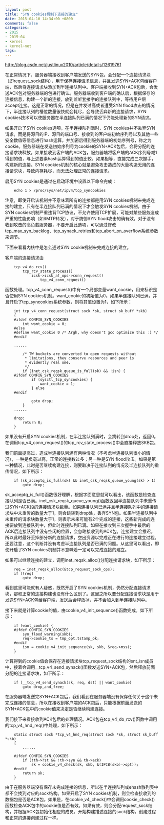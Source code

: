 ```yaml
---
layout: post
title: "SYN cookies机制下连接的建立"
date: 2015-04-10 14:34:00 +0800
comments: false
categories:
- 2015
- 2015~04
- kernel
- kernel~net
tags:
---
```

http://blog.csdn.net/justlinux2010/article/details/12619761

  在正常情况下，服务器端接收到客户端发送的SYN包，会分配一个连接请求块（即request_sock结构），用于保存连接请求信息，并且发送SYN+ACK包给客户端，然后将连接请求块添加到半连接队列中。客户端接收到SYN+ACK包后，会发送ACK包对服务器端的包进行确认。服务器端收到客户端的确认后，根据保存的连接信息，构建一个新的连接，放到监听套接字的连接队列中，等待用户层accept连接。这是正常的情况，但是在并发过高或者遭受SYN flood攻击的情况下，半连接队列的槽位数量很快就会耗尽，会导致丢弃新的连接请求，SYN cookies技术可以使服务器在半连接队列已满的情况下仍能处理新的SYN请求。

  如果开启了SYN cookies选项，在半连接队列满时，SYN cookies并不丢弃SYN请求，而是将源目的IP、源目的端口号、接收到的客户端初始序列号以及其他一些安全数值等信息进行hash运算，并加密后得到服务器端的初始序列号，称之为cookie。服务器端在发送初始序列号为cookie的SYN+ACK包后，会将分配的连接请求块释放。如果接收到客户端的ACK包，服务器端将客户端的ACK序列号减1得到的值，与上述要素hash运算得到的值比较，如果相等，直接完成三次握手，构建新的连接。SYN cookies机制的核心就是避免攻击造成的大量构造无用的连接请求块，导致内存耗尽，而无法处理正常的连接请求。

  启用SYN cookies是通过在启动环境中设置以下命令完成：
```
	echo 1 > /proc/sys/net/ipv4/tcp_syncookies
```
  注意，即使开启该机制并不意味着所有的连接都是用SYN cookies机制来完成连接的建立，只有在半连接队列已满的情况下才会触发SYN cookies机制。由于SYN cookies机制严重违背TCP协议，不允许使用TCP扩展，可能对某些服务造成严重的性能影响（如SMTP转发），对于防御SYN flood攻击的确有效。对于没有收到攻击的高负载服务器，不要开启此选项，可以通过修改tcp_max_syn_backlog、tcp_synack_retries和tcp_abort_on_overflow系统参数来调节。

下面来看看内核中是怎么通过SYN cookie机制来完成连接的建立。

  客户端的连接请求由
```
	tcp_v4_do_rcv()
		tcp_rcv_state_process()
			icsk->icsk_af_ops->conn_request()
				tcp_v4_conn_request()
```
函数处理。tcp_v4_conn_request()中有一个局部变量want_cookie，用来标识是否使用SYN cookies机制。want_cookie的初始值为0，如果半连接队列已满，并且开启了tcp_syncookies系统参数，则将其值设置为1，如下所示：

```
	int tcp_v4_conn_request(struct sock *sk, struct sk_buff *skb)
	{
	#ifdef CONFIG_SYN_COOKIES
		int want_cookie = 0;
	#else
	#define want_cookie 0 /* Argh, why doesn't gcc optimize this :( */
	#endif

	...... 

		/* TW buckets are converted to open requests without
		 * limitations, they conserve resources and peer is
		 * evidently real one.
		 */
		if (inet_csk_reqsk_queue_is_full(sk) && !isn) {
	#ifdef CONFIG_SYN_COOKIES
			if (sysctl_tcp_syncookies) {
				want_cookie = 1;
			} else
	#endif
		   
			goto drop;
		}
	......

	drop:
		return 0;
	}
```

  如果没有开启SYN cookies机制，在半连接队列满时，会跳转到drop处，返回0。在调用tcp_v4_conn_request()的tcp_rcv_state_process()中会直接释放SKB包。

  我们前面提高过，造成半连接队列满有两种情况（不考虑半连接队列很小的情况），一种是负载过高，正常的连接数过多；另一种是SYN flood攻击。如果是第一种情况，此时是否继续构建连接，则要取决于连接队列的情况及半连接队列的重传情况，如下所示：
```
	if (sk_acceptq_is_full(sk) && inet_csk_reqsk_queue_young(sk) > 1)
        goto drop;
```
  sk_acceptq_is_full()函数很好理解，根据字面意思就可以看出，该函数是检查连接队列是否已满。inet_csk_reqsk_queue_young()函数返回半连接队列中未重传过SYN+ACK段的连接请求块数量。如果连接队列已满并且半连接队列中的连接请求块中未重传的数量大于1，则会跳转到drop处，丢弃SYN包。如果半连接队列中未重传的请求块数量大于1，则表示未来可能有2个完成的连接，这些新完成的连接要放到连接队列中，但此时连接队列已满。如果在接收到三次握手中最后的ACK后连接队列中没有空闲的位置，会忽略接收到的ACK包，连接建立会推迟，所以此时最好丢掉部分新的连接请求，空出资源以完成正在进行的连接建立过程。还要注意，这个判断并没有考虑半连接队列是否已满的问题。从这里可以看出，即使开启了SYN cookies机制并不意味着一定可以完成连接的建立。

  如果可以继续连接的建立，调用inet_reqsk_alloc()分配连接请求块，如下所示：
```
    req = inet_reqsk_alloc(&tcp_request_sock_ops);
    if (!req)
        goto drop;
```
  看到这里可能就有人疑惑，既然开启了SYN cookies机制，仍然分配连接请求块，那和正常的连接构建也没有什么区别了。这里之所以要分配连接请求块是用于发送SYN+ACK包给客户端，发送后会释放掉，并不会加入到半连接队列中。

  接下来就是计算cookie的值，由cookie_v4_init_sequence()函数完成，如下所示：
```
    if (want_cookie) {
	#ifdef CONFIG_SYN_COOKIES
        syn_flood_warning(skb);
        req->cookie_ts = tmp_opt.tstamp_ok;
	#endif
        isn = cookie_v4_init_sequence(sk, skb, &req->mss);
    }
```
  计算得到的cookie值会保存在连接请求块tcp_request_sock结构的snt_isn成员中，接着会调用__tcp_v4_send_synack()函数发送SYN+ACK包，然后释放前面分配的连接请求块，如下所示：
```
	if (__tcp_v4_send_synack(sk, req, dst) || want_cookie)
        goto drop_and_free;
```
  在服务器端发送完SYN+ACK包后，我们看到在服务器端没有保存任何关于这个未完成连接的信息，所以在接收到客户端的ACK包后，只能根据前面发送的SYN+ACK包中的cookie值来决定是否继续构建连接。

  我们接下来看接收到ACK包后的处理情况。ACK包在tcp_v4_do_rcv()函数中调用的tcp_v4_hnd_req()中处理，如下所示：
```
	static struct sock *tcp_v4_hnd_req(struct sock *sk, struct sk_buff *skb)
	{
		......
	 
	#ifdef CONFIG_SYN_COOKIES
		if (!th->rst && !th->syn && th->ack)
		    sk = cookie_v4_check(sk, skb, &(IPCB(skb)->opt));
	#endif
		return sk;
	}
```
  由于在服务器端没有保存未完成连接的信息，所以在半连接队列或ehash散列表中都不会找到对应的sock结构。如果开启了SYN cookies机制，则会检查接收到的数据包是否是ACK包，如果是，在cookie_v4_check()中会调用cookie_check()函数检查ACK包中的cookie值是否有效。如果有效，则会分配request_sock结构，并根据ACK包初始化相应的成员，开始构建描述连接的sock结构。创建过程和正常的连接创建过程一样。

